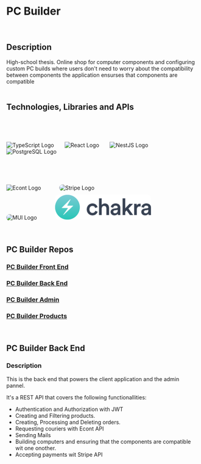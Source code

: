 # PC Builder
<br/>

## Description

High-school thesis. 
Online shop for computer components and configuring custom PC builds where users don't need to worry about the 
compatibility between components the application ensurses that components are compatible
<br/>
<br/>


## Technologies, Libraries and APIs
<div>
  <img src="https://user-images.githubusercontent.com/57724836/139492400-e5854f38-8700-4c9a-ac63-5589d79d7d8e.png" 
       alt="TypeScript Logo" 
       width="90" 
       height="90">
  <img height="75" hspace="10"/>
  <img src="https://upload.wikimedia.org/wikipedia/commons/thumb/4/47/React.svg/512px-React.svg.png" 
       alt="React Logo" 
       width="90" 
       height="84">
  <img height="75" hspace="10"/>
  <img src="https://seeklogo.com/images/N/nestjs-logo-09342F76C0-seeklogo.com.png" 
       alt="NestJS Logo" 
       width="90" 
       height="86">
  <img height="75" hspace="10"/>
  <img src="https://upload.wikimedia.org/wikipedia/commons/thumb/2/29/Postgresql_elephant.svg/1200px-Postgresql_elephant.svg.png" 
       alt="PostgreSQL Logo" 
       width="84" 
       height="90">
  <br/>
  <br/>
  <img src="https://image.opencart.com/cache/5bd71c18719f4-resize-710x380.jpg" 
       alt="Econt Logo" 
       width="142" 
       height="75">  
  <img height="75" hspace="20"/>
  <img src="https://www.pngkey.com/png/full/87-873276_1524532051-stripe-logo-stripe-payments.png" 
       alt="Stripe Logo" 
       style="border-radius: 8px;"
       width="180" 
       height="75"> 
  <br/>
    <img src="https://encrypted-tbn0.gstatic.com/images?q=tbn:ANd9GcT7qvkwyXoEp63-8fLF6wm3bzxqypXoVGXCxaovfVezQNX5SVZVxluRocCTioU5PGtE3IA&usqp=CAU" 
       alt="MUI Logo" 
       style="border-radius: 8px;"
       width="75" 
       height="63"> 
  <img height="75" hspace="20"/>
  <img src="https://raw.githubusercontent.com/chakra-ui/chakra-ui/main/logo/logo-colored@2x.png?raw=true" 
       alt="MUI Logo" 
       style="border-radius: 8px;"
       width="252" 
       height="65"> 
</div>

<br/>
<br/>

## PC Builder Repos
### [PC Builder Front End](https://github.com/valentin30/PC_Builder_Frontend)

### [PC Builder Back End](https://github.com/valentin30/PC_Builder_Backend)

### [PC Builder Admin](https://github.com/valentin30/PC_Builder_Admin)

### [PC Builder Products](https://github.com/valentin30/PC_Builder_Products)

<br/>

## PC Builder Back End

### Description

This is the back end that powers the client application and the admin pannel.

It's a REST API that covers the following functionallities:
<ul>
  <li>Authentication and Authorization with JWT</li>
  <li>Creating and Filtering products.</li>
  <li>Creating, Processing and Deleting orders.</li>
  <li>Requesting couriers with Econt API</li>
  <li>Sending Mails</li>
  <li>Building computers and ensuring that the components are compatible wit one onother.</li>
  <li>Accepting payments wit Stripe API</li>
</ul>

